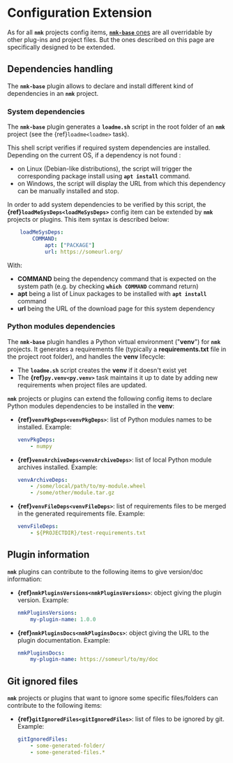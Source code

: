 # Configuration Extension

As for all **`nmk`** projects config items, [**`nmk-base`** ones](config.md) are all overridable by other plug-ins and project files. But the ones described on this page are specifically designed to be extended.

## Dependencies handling

The **`nmk-base`** plugin allows to declare and install different kind of dependencies in an **`nmk`** project.

### System dependencies

The **`nmk-base`** plugin generates a **`loadme.sh`** script in the root folder of an **`nmk`** project (see the {ref}`loadme<loadme>` task).

This shell script verifies if required system dependencies are installed. Depending on the current OS, if a dependency is not found :
* on Linux (Debian-like distributions), the script will trigger the corresponding package install using **`apt install`** command.
* on Windows, the script will display the URL from which this dependency can be manually installed and stop.

In order to add system dependencies to be verified by this script, the **{ref}`loadMeSysDeps<loadMeSysDeps>`** config item can be extended by **`nmk`** projects or plugins. This item syntax is described below:
```yaml
    loadMeSysDeps:
        COMMAND:
            apt: ["PACKAGE"]
            url: https://someurl.org/
```

With:
* **COMMAND** being the dependency command that is expected on the system path (e.g. by checking **`which COMMAND`** command return)
* **apt** being a list of Linux packages to be installed with **`apt install`** command
* **url** being the URL of the download page for this system dependency

### Python modules dependencies

The **`nmk-base`** plugin handles a Python virtual environment ("**venv**") for **`nmk`** projects.
It generates a requirements file (typically a **requirements.txt** file in the project root folder), and handles the **venv** lifecycle:
* The **`loadme.sh`** script creates the **venv** if it doesn't exist yet
* The **{ref}`py.venv<py.venv>`** task maintains it up to date by adding new requirements when project files are updated.

**`nmk`** projects or plugins can extend the following config items to declare Python modules dependencies to be installed in the **venv**:
* **{ref}`venvPkgDeps<venvPkgDeps>`**: list of Python modules names to be installed.
  Example:
  ```yaml
  venvPkgDeps:
      - numpy
  ```

* **{ref}`venvArchiveDeps<venvArchiveDeps>`**: list of local Python module archives installed.
  Example:
  ```yaml
  venvArchiveDeps:
      - /some/local/path/to/my-module.wheel
      - /some/other/module.tar.gz
  ```

* **{ref}`venvFileDeps<venvFileDeps>`**: list of requirements files to be merged in the generated requirements file.
  Example:
  ```yaml
  venvFileDeps:
      - ${PROJECTDIR}/test-requirements.txt
  ```

## Plugin information

**`nmk`** plugins can contribute to the following items to give version/doc information:

* **{ref}`nmkPluginsVersions<nmkPluginsVersions>`**: object giving the plugin version.
  Example:
  ```yaml
  nmkPluginsVersions:
      my-plugin-name: 1.0.0
  ```

* **{ref}`nmkPluginsDocs<nmkPluginsDocs>`**: object giving the URL to the plugin documentation.
  Example:
  ```yaml
  nmkPluginsDocs:
      my-plugin-name: https://someurl/to/my/doc
  ```

## Git ignored files

**`nmk`** projects or plugins that want to ignore some specific files/folders can contribute to the following items:

* **{ref}`gitIgnoredFiles<gitIgnoredFiles>`**: list of files to be ignored by git.
  Example:
  ```yaml
  gitIgnoredFiles:
      - some-generated-folder/
      - some-generated-files.*
  ```
